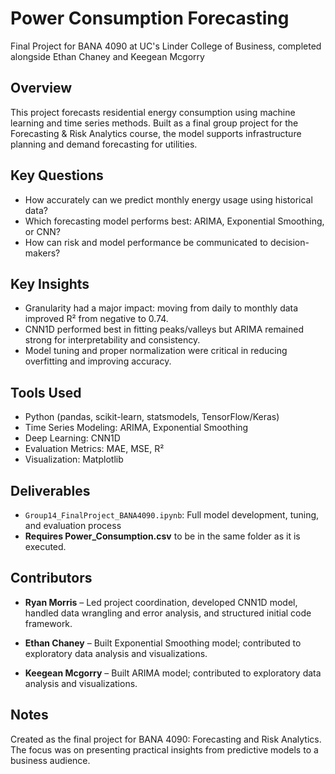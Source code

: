 # Power Consumption Forecasting
Final Project for BANA 4090 at UC's Linder College of Business, completed alongside Ethan Chaney and Keegean Mcgorry

## Overview
This project forecasts residential energy consumption using machine learning and time series methods. Built as a final group project for the Forecasting & Risk Analytics course, the model supports infrastructure planning and demand forecasting for utilities.

## Key Questions
- How accurately can we predict monthly energy usage using historical data?
- Which forecasting model performs best: ARIMA, Exponential Smoothing, or CNN?
- How can risk and model performance be communicated to decision-makers?

## Key Insights
- Granularity had a major impact: moving from daily to monthly data improved R² from negative to 0.74.
- CNN1D performed best in fitting peaks/valleys but ARIMA remained strong for interpretability and consistency.
- Model tuning and proper normalization were critical in reducing overfitting and improving accuracy.

## Tools Used
- Python (pandas, scikit-learn, statsmodels, TensorFlow/Keras)
- Time Series Modeling: ARIMA, Exponential Smoothing
- Deep Learning: CNN1D
- Evaluation Metrics: MAE, MSE, R²
- Visualization: Matplotlib

## Deliverables
- `Group14_FinalProject_BANA4090.ipynb`: Full model development, tuning, and evaluation process
-    **Requires Power_Consumption.csv** to be in the same folder as it is executed.

## Contributors
- **Ryan Morris** – Led project coordination, developed CNN1D model, handled data wrangling and error analysis, and structured initial code framework.

- **Ethan Chaney** – Built Exponential Smoothing model; contributed to exploratory data analysis and visualizations.

- **Keegean Mcgorry** – Built ARIMA model; contributed to exploratory data analysis and visualizations.

## Notes
Created as the final project for BANA 4090: Forecasting and Risk Analytics. The focus was on presenting practical insights from predictive models to a business audience.
